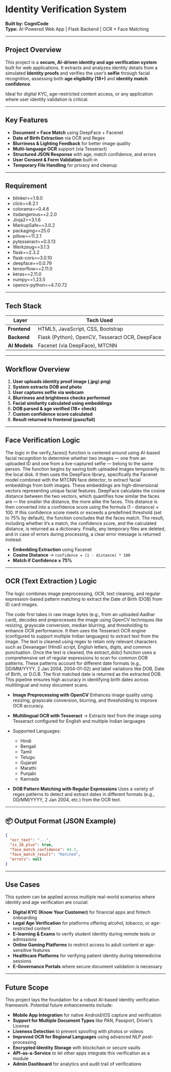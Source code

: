 # Identity Verification System 

**Built by: CogniCode**  
**Type:** AI-Powered Web App | Flask Backend | OCR + Face Matching

---

##  Project Overview

This project is a **secure, AI-driven identity and age verification system** built for web applications. It extracts and analyzes identity details from a simulated **Identity proofs** and verifies the user’s **selfie** through facial recognition, assessing both **age eligibility (18+)** and **identity match confidence**.

Ideal for digital KYC, age-restricted content access, or any application where user identity validation is critical.

---

##  Key Features

-  **Document + Face Match** using DeepFace + Facenet  
-  **Date of Birth Extraction** via OCR and Regex  
-  **Blurriness & Lighting Feedback** for better image quality  
-  **Multi-language OCR** support (via Tesseract)  
-  **Structured JSON Response** with age, match confidence, and errors  
-  **User Consent & Form Validation** built-in  
-  **Temporary File Handling** for privacy and cleanup  
---
## Requirement 

- blinker==1.9.0
- click==8.2.1
- colorama==0.4.6 
- itsdangerous==2.2.0 
- Jinja2==3.1.6 
- MarkupSafe==3.0.2 
- packaging==25.0 
- pillow==11.2.1 
- pytesseract==0.3.13 
- Werkzeug==3.1.3 
- flask==2.3.2 
- flask-cors==3.0.10 
- deepface==0.0.79
- tensorflow==2.11.0 
- keras==2.11.0
- numpy==1.23.5
- opencv-python==4.7.0.72
---

##  Tech Stack

| Layer         | Tech Used                            |
|--------------|---------------------------------------|
| **Frontend** | HTML5, JavaScript, CSS, Bootstrap     |
| **Backend**  | Flask (Python), OpenCV, Tesseract OCR, DeepFace |
| **AI Models**| Facenet (via DeepFace), MTCNN         |

---

##  Workflow Overview

1. **User uploads identity proof image (.jpg/.png)**  
2. **System extracts DOB and photo**  
3. **User captures selfie via webcam**  
4. **Blurriness and brightness checks performed**  
5. **Facial similarity calculated using embeddings**  
6. **DOB parsed & age verified (18+ check)**  
7. **Custom confidence score calculated**  
8. **Result returned to frontend (pass/fail)**  

---

##  Face Verification Logic
The logic in the verify_faces() function is centered around using AI-based facial recognition to determine whether two images — one from an uploaded ID and one from a live-captured selfie — belong to the same person. The function begins by saving both uploaded images temporarily to the local disk. It then uses the DeepFace library, specifically the Facenet model combined with the MTCNN face detector, to extract facial embeddings from both images. These embeddings are high-dimensional vectors representing unique facial features. DeepFace calculates the cosine distance between the two vectors, which quantifies how similar the faces are — the smaller the distance, the more alike the faces. This distance is then converted into a confidence score using the formula (1 - distance) × 100. If this confidence score meets or exceeds a predefined threshold (set to 75% by default), the function concludes that the faces match. The result, including whether it’s a match, the confidence score, and the calculated distance, is returned as a dictionary. Finally, any temporary files are deleted, and in case of errors during processing, a clear error message is returned instead.
-  **Embedding Extraction** using Facenet  
-  **Cosine Distance** → `confidence = (1 - distance) * 100`  
-  **Match if Confidence ≥ 75%**

---


##  OCR (Text Extraction ) Logic
The logic combines image preprocessing, OCR, text cleaning, and regular expression-based pattern matching to extract the Date of Birth (DOB) from ID card images.

The code first takes in raw image bytes (e.g., from an uploaded Aadhar card), decodes and preprocesses the image using OpenCV techniques like resizing, grayscale conversion, median blurring, and thresholding to enhance OCR performance. It then uses the Tesseract OCR engine (configured to support multiple Indian languages) to extract text from the image. The text is cleaned using regex to retain only relevant characters such as Devanagari (Hindi) script, English letters, digits, and common punctuation. Once the text is cleaned, the extract_dob() function uses a comprehensive set of regular expressions to scan for common DOB patterns. These patterns account for different date formats (e.g., DD/MM/YYYY, 2 Jan 2004, 2004-01-02) and label variations like DOB, Date of Birth, or D.O.B. The first matched date is returned as the extracted DOB. This pipeline ensures high accuracy in identifying birth dates across multilingual and noisy document scans.
-  **Image Preprocessing with OpenCV** Enhances image quality using resizing, grayscale conversion, blurring, and thresholding to improve OCR accuracy.  
-  **Multilingual OCR with Tesseract** → Extracts text from the image using Tesseract configured for English and multiple Indian languages
  - Supported Languages:
    - Hindi
    - Bengali
    - Tamil
    - Telugu
    - Gujarati
    - Marathi
    - Punjabi
    - Kannada

-  **DOB Pattern Matching with Regular Expressions** Uses a variety of regex patterns to detect and extract dates in different formats (e.g., DD/MM/YYYY, 2 Jan 2004, etc.) from the OCR text.

---

## 📦 Output Format (JSON Example)

```json
{
  "ocr_text": "...",
  "is_18_plus": true,
  "face_match_confidence": 84.7,
  "face_match_result": "Matched",
  "errors": null
}
```
---
##  Use Cases

This system can be applied across multiple real-world scenarios where identity and age verification are crucial:

-  **Digital KYC (Know Your Customer)** for financial apps and fintech onboarding  
-  **Legal Age Verification** for platforms offering alcohol, tobacco, or age-restricted content  
-  **E-learning & Exams** to verify student identity during remote tests or admissions  
-  **Online Gaming Platforms** to restrict access to adult content or age-sensitive features  
-  **Healthcare Platforms** for verifying patient identity during telemedicine sessions  
-  **E-Governance Portals** where secure document validation is necessary  

---

##  Future Scope

This project lays the foundation for a robust AI-based identity verification framework. Potential future enhancements include:

-  **Mobile App Integration** for native Android/iOS capture and verification  
-  **Support for Multiple Document Types** like PAN, Passport, Driver’s License  
-  **Liveness Detection** to prevent spoofing with photos or videos  
-  **Improved OCR for Regional Languages** using advanced NLP post-processing  
-  **Encrypted Identity Storage** with blockchain or secure vaults  
-  **API-as-a-Service** to let other apps integrate this verification as a module  
-  **Admin Dashboard** for analytics and audit trail of verifications